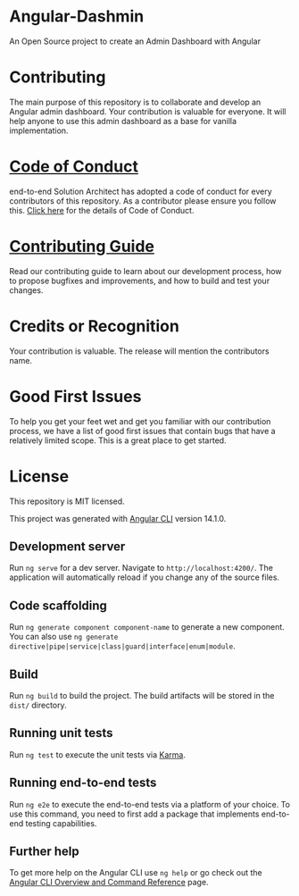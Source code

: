 # Angular-Dashmin
An Open Source project to create an Admin Dashboard with Angular

# Contributing
The main purpose of this repository is to collaborate and develop an Angular admin dashboard. Your contribution is valuable for everyone. It will help anyone to use this admin dashboard as a base for vanilla implementation.

# [Code of Conduct](https://e2esolutionarchitect.com/open-source-guide)
end-to-end Solution Architect has adopted a code of conduct for every contributors of this repository. As a contributor please ensure you follow this. [Click here](https://e2esolutionarchitect.com/open-source-guide) for the details of Code of Conduct. 

# [Contributing Guide](https://e2esolutionarchitect.com/open-source-guide)
Read our contributing guide to learn about our development process, how to propose bugfixes and improvements, and how to build and test your changes.

# Credits or Recognition
Your contribution is valuable. The release will mention the contributors name. 

# Good First Issues
To help you get your feet wet and get you familiar with our contribution process, we have a list of good first issues that contain bugs that have a relatively limited scope. This is a great place to get started.

# License
This repository is MIT licensed.


This project was generated with [Angular CLI](https://github.com/angular/angular-cli) version 14.1.0.

## Development server

Run `ng serve` for a dev server. Navigate to `http://localhost:4200/`. The application will automatically reload if you change any of the source files.

## Code scaffolding

Run `ng generate component component-name` to generate a new component. You can also use `ng generate directive|pipe|service|class|guard|interface|enum|module`.

## Build

Run `ng build` to build the project. The build artifacts will be stored in the `dist/` directory.

## Running unit tests

Run `ng test` to execute the unit tests via [Karma](https://karma-runner.github.io).

## Running end-to-end tests

Run `ng e2e` to execute the end-to-end tests via a platform of your choice. To use this command, you need to first add a package that implements end-to-end testing capabilities.

## Further help

To get more help on the Angular CLI use `ng help` or go check out the [Angular CLI Overview and Command Reference](https://angular.io/cli) page.
